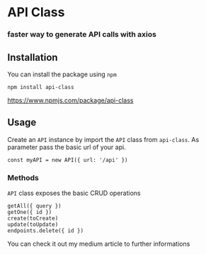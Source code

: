 # API Class
### faster way to generate API calls with axios

## Installation
You can install the package using `npm`

```
npm install api-class
```

https://www.npmjs.com/package/api-class
## Usage
Create an `API` instance by import the `API` class from `api-class`. As parameter pass the basic url of your api.

```
const myAPI = new API({ url: '/api' })
```
### Methods
`API` class exposes the basic CRUD operations

```
getAll({ query })
getOne({ id })
create(toCreate)
update(toUpdate)
endpoints.delete({ id })
```

You can check it out my medium article to further informations
